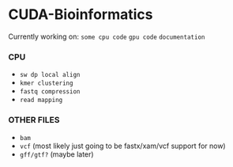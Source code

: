 # CUDA-Bioinformatics

Currently working on: `some cpu code` `gpu code` `documentation`

### CPU
- `sw dp local align`
- `kmer clustering`
- `fastq compression`
- `read mapping`

### OTHER FILES
- `bam`
- `vcf` (most likely just going to be fastx/xam/vcf support for now)
- `gff/gtf?` (maybe later)
